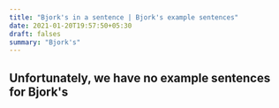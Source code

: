 ```yaml
---
title: "Bjork's in a sentence | Bjork's example sentences"
date: 2021-01-20T19:57:50+05:30
draft: falses
summary: "Bjork's"
---
```

## Unfortunately, we have no example sentences for Bjork's                 
